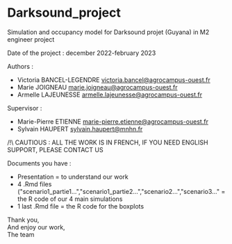 # Darksound_project
Simulation and occupancy model for Darksound projet (Guyana) in M2 engineer project

Date of the project : december 2022-february 2023  

Authors :  
- Victoria BANCEL-LEGENDRE victoria.bancel@agrocampus-ouest.fr  
- Marie JOIGNEAU marie.joigneau@agrocampus-ouest.fr  
- Armelle LAJEUNESSE armelle.lajeunesse@agrocampus-ouest.fr  

Supervisor :  
- Marie-Pierre ETIENNE marie-pierre.etienne@agrocampus-ouest.fr  
- Sylvain HAUPERT sylvain.haupert@mnhn.fr  

/!\ CAUTIOUS : ALL THE WORK IS IN FRENCH, IF YOU NEED ENGLISH SUPPORT, PLEASE CONTACT US  

Documents you have :  
- Presentation = to understand our work  
- 4 .Rmd files ("scenario1_partie1...","scenario1_partie2...","scenario2...","scenario3..." = the R code of our 4 main simulations  
- 1 last .Rmd file = the R code for the boxplots  

Thank you,  
And enjoy our work,  
The team  
